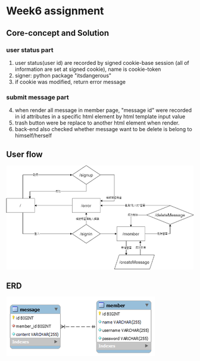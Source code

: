 # Week6 assignment

## Core-concept and Solution

### user status part

1. user status(user id) are recorded by signed cookie-base session (all of information are set at signed cookie), name is cookie-token
2. signer: python package "itsdangerous"
3. if cookie was modified, return error message

### submit message part

4. when render all message in member page, "message id" were recorded in id attributes in a specific html element by html template input value
5. trash button were be replace to another html element when render.
6. back-end also checked whether message want to be delete is belong to himself/herself

## User flow

![wehelp_week6_userFlow drawio](./wehelp_week6_userFlow.drawio.png)

## ERD

![ERD](./ERD.png)
